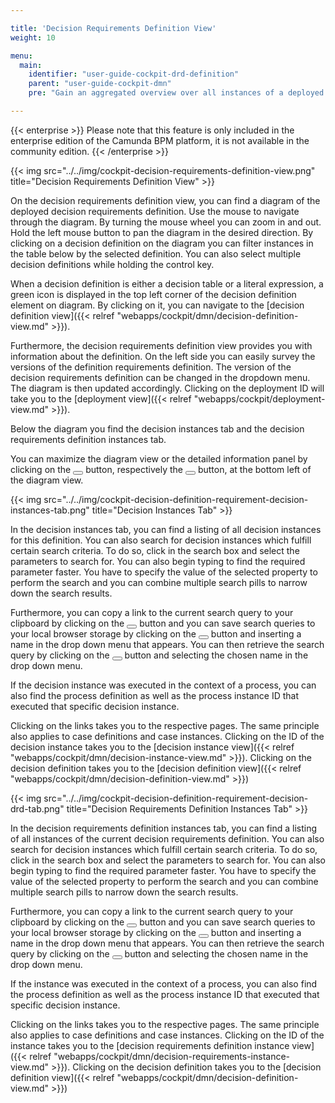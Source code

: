 ```yaml
---

title: 'Decision Requirements Definition View'
weight: 10

menu:
  main:
    identifier: "user-guide-cockpit-drd-definition"
    parent: "user-guide-cockpit-dmn"
    pre: "Gain an aggregated overview over all instances of a deployed decision requirement definition"

---
```


{{< enterprise >}}
Please note that this feature is only included in the enterprise edition of the Camunda BPM platform, it is not available in the community edition.
{{< /enterprise >}}

{{< img src="../../img/cockpit-decision-requirements-definition-view.png" title="Decision Requirements Definition View" >}}

On the decision requirements definition view, you can find a diagram of the deployed decision requirements definition.
Use the mouse to navigate through the diagram. By turning the mouse wheel you can zoom in and out.
Hold the left mouse button to pan the diagram in the desired direction.
By clicking on a decision definition on the diagram you can filter instances in the table below by the selected definition. 
You can also select multiple decision definitions while holding the control key.

When a decision definition is either a decision table or a literal expression, a
green icon is displayed in the top left corner of the decision definition element on diagram.
By clicking on it, you can navigate to the [decision definition view]({{< relref "webapps/cockpit/dmn/decision-definition-view.md" >}}).

Furthermore, the decision requirements definition view provides you with information about
the definition. On the left side you can easily survey the versions of the definition requirements definition.
The version of the decision requirements definition can be changed in the dropdown menu. The diagram is then updated accordingly.
Clicking on the deployment ID will take you to the [deployment view]({{< relref "webapps/cockpit/deployment-view.md" >}}).

Below the diagram you find the decision instances tab and the decision requirements definition instances tab.

You can maximize the diagram view or the detailed information panel by clicking on the <button class="btn btn-xs"><i class="glyphicon glyphicon-resize-full"></i></button> button, respectively the <button class="btn btn-xs"><i class="glyphicon glyphicon-menu-up"></i></button> button, at the bottom left of the diagram view.

{{< img src="../../img/cockpit-decision-definition-requirement-decision-instances-tab.png" title="Decision Instances Tab" >}}

In the decision instances tab, you can find a listing of all decision instances for this definition. You can also search for decision instances which fulfill certain search criteria. To do so, click in the search box and select the parameters to search for. You can also begin typing to find the required parameter faster. You have to specify the value of the selected property to perform the search and you can combine multiple search pills to narrow down the search results.

Furthermore, you can copy a link to the current search query to your clipboard by clicking on the <button class="btn btn-xs"><i class="glyphicon glyphicon-link"></i></button> button and you can save search queries to your local browser storage by clicking on the <button class="btn btn-xs"><i class="glyphicon glyphicon-floppy-disk"></i></button> button and inserting a name in the drop down menu that appears. You can then retrieve the search query by clicking on the <button class="btn btn-xs"><i class="glyphicon glyphicon-floppy-disk"></i></button> button and selecting the chosen name in the drop down menu.

If the decision instance was executed in the context of a process, you can also find 
the process definition as well as the process instance ID that executed that specific 
decision instance. 

Clicking on the links takes you to the respective pages.
The same principle also applies to case definitions and case instances.
Clicking on the ID of the decision instance takes you to the [decision instance view]({{< relref "webapps/cockpit/dmn/decision-instance-view.md" >}}).
Clicking on the decision definition takes you to the [decision definition view]({{< relref "webapps/cockpit/dmn/decision-definition-view.md" >}})

{{< img src="../../img/cockpit-decision-definition-requirement-decision-drd-tab.png" title="Decision Requirements Definition Instances Tab" >}}

In the decision requirements definition instances tab, you can find a listing of all instances of the current decision requirements definition. You can also search for decision instances which fulfill certain search criteria. To do so, click in the search box and select the parameters to search for. You can also begin typing to find the required parameter faster. You have to specify the value of the selected property to perform the search and you can combine multiple search pills to narrow down the search results.

Furthermore, you can copy a link to the current search query to your clipboard by clicking on the <button class="btn btn-xs"><i class="glyphicon glyphicon-link"></i></button> button and you can save search queries to your local browser storage by clicking on the <button class="btn btn-xs"><i class="glyphicon glyphicon-floppy-disk"></i></button> button and inserting a name in the drop down menu that appears. You can then retrieve the search query by clicking on the <button class="btn btn-xs"><i class="glyphicon glyphicon-floppy-disk"></i></button> button and selecting the chosen name in the drop down menu.

If the instance was executed in the context of a process, you can also find 
the process definition as well as the process instance ID that executed that specific 
decision instance.

Clicking on the links takes you to the respective pages.
The same principle also applies to case definitions and case instances.
Clicking on the ID of the instance takes you to the [decision requirements definition instance view]({{< relref "webapps/cockpit/dmn/decision-requirements-instance-view.md" >}}).
Clicking on the decision definition takes you to the [decision definition view]({{< relref "webapps/cockpit/dmn/decision-definition-view.md" >}})